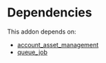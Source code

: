 # Dependencies

This addon depends on:

- [account_asset_management](https://github.com/bringout/oca-financial)
- [queue_job](https://github.com/bringout/oca-technical)
